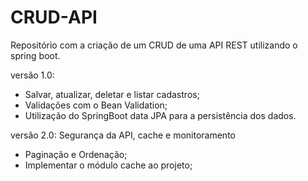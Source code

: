 # CRUD-API
Repositório com a criação de um CRUD de uma API REST utilizando o spring boot.  

versão 1.0:
- Salvar, atualizar, deletar e listar cadastros;
- Validações com o Bean Validation;
- Utilização do SpringBoot data JPA para a persistência dos dados.

versão 2.0: Segurança da API, cache e monitoramento  
- Paginação e Ordenação;  
- Implementar o módulo cache ao projeto;  


